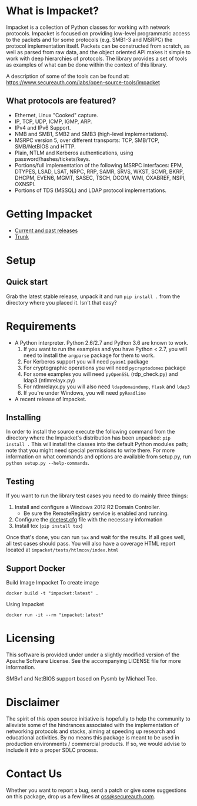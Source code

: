 What is Impacket?
=================

Impacket is a collection of Python classes for working with network
protocols. Impacket is focused on providing low-level
programmatic access to the packets and for some protocols (e.g.
SMB1-3 and MSRPC) the protocol implementation itself.
Packets can be constructed from scratch, as well as parsed from 
raw data, and the object oriented API makes it simple to work with 
deep hierarchies of protocols. The library provides a set of tools
as examples of what can be done within the context of this library.

A description of some of the tools can be found at:
https://www.secureauth.com/labs/open-source-tools/impacket

What protocols are featured?
----------------------------

 * Ethernet, Linux "Cooked" capture.
 * IP, TCP, UDP, ICMP, IGMP, ARP.
 * IPv4 and IPv6 Support.
 * NMB and SMB1, SMB2 and SMB3 (high-level implementations).
 * MSRPC version 5, over different transports: TCP, SMB/TCP, SMB/NetBIOS and HTTP.
 * Plain, NTLM and Kerberos authentications, using password/hashes/tickets/keys.
 * Portions/full implementation of the following MSRPC interfaces: EPM, DTYPES, LSAD, LSAT, NRPC, RRP, SAMR, SRVS, WKST, SCMR, BKRP, DHCPM, EVEN6, MGMT, SASEC, TSCH, DCOM, WMI, OXABREF, NSPI, OXNSPI.
 * Portions of TDS (MSSQL) and LDAP protocol implementations.


Getting Impacket
================

* [Current and past releases](https://github.com/SecureAuthCorp/impacket/releases)
* [Trunk](https://github.com/SecureAuthCorp/impacket)

Setup
=====

Quick start
-----------

Grab the latest stable release, unpack it and run `pip install .` from the directory where you placed it. Isn't that easy?


Requirements
============

 * A Python interpreter. Python 2.6/2.7 and Python 3.6 are known to work. 
   1. If you want to run the examples and you have Python < 2.7, you
      will need to install the `argparse` package for them to work.
   2. For Kerberos support you will need `pyasn1` package
   3. For cryptographic operations you will need `pycryptodomex` package
   4. For some examples you will need `pyOpenSSL` (rdp_check.py) and ldap3 (ntlmrelayx.py)
   5. For ntlmrelayx.py you will also need `ldapdomaindump`, `flask` and `ldap3`
   6. If you're under Windows, you will need `pyReadline`
 * A recent release of Impacket.

Installing
----------

In order to install the source execute the following command from the
directory where the Impacket's distribution has been unpacked: `pip install .`
This will install the classes into the default
Python modules path; note that you might need special permissions to
write there. For more information on what commands and options are
available from setup.py, run `python setup.py --help-commands`.

Testing
-------

If you want to run the library test cases you need to do mainly three things:

1. Install and configure a Windows 2012 R2 Domain Controller.
   * Be sure the RemoteRegistry service is enabled and running.
2. Configure the [dcetest.cfg](https://github.com/SecureAuthCorp/impacket/blob/impacket_0_9_21/tests/SMB_RPC/dcetests.cfg) file with the necessary information
3. Install tox (`pip install tox`)

Once that's done, you can run `tox` and wait for the results. If all goes well, all test cases should pass.
You will also have a coverage HTML report located at `impacket/tests/htlmcov/index.html`

Support Docker
---------------

Build Image Impacket
To create image

`docker build -t "impacket:latest" .`


Using Impacket

`docker run -it --rm "impacket:latest"`

Licensing
=========

This software is provided under under a slightly modified version of
the Apache Software License. See the accompanying LICENSE file for
more information.

SMBv1 and NetBIOS support based on Pysmb by Michael Teo.

Disclaimer
==========
The spirit of this open source initiative is hopefully to help the community to alleviate some of the hindrances associated with the implementation of networking protocols and stacks, aiming at speeding up research and educational activities. By no means this package is meant to be used in production environments / commercial products. If so, we would advise to include it into a proper SDLC process.


Contact Us
==========

Whether you want to report a bug, send a patch or give some
suggestions on this package, drop us a few lines at
oss@secureauth.com.
